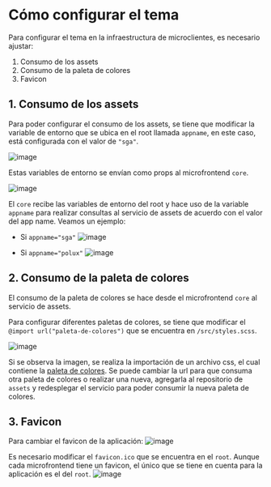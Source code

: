 # Cómo configurar el tema
Para configurar el tema en la infraestructura de microclientes, es necesario ajustar:

1. Consumo de los assets
2. Consumo de la paleta de colores
3. Favicon

## 1. Consumo de los assets

Para poder configurar el consumo de los assets, se tiene que modificar la variable de entorno que se ubica en el root llamada `appname`, en este caso, está configurada con el valor de `"sga"`.

![image](https://github.com/udistrital/sga_documentacion/assets/25818945/49bccaae-332a-40ed-825f-fd202100c9f3)

Estas variables de entorno se envían como props al microfrontend `core`.

![image](https://github.com/udistrital/sga_documentacion/assets/25818945/c1c5914b-10c0-4d73-bf55-4bc6b648366b)

El `core` recibe las variables de entorno del root y hace uso de la variable `appname` para realizar consultas al servicio de assets de acuerdo con el valor del app name. Veamos un ejemplo:
- Si `appname="sga"`
![image](https://github.com/udistrital/sga_documentacion/assets/25818945/aff30eaf-7183-4bfe-ba61-37c53025cbdd)

- Si `appname="polux"`
![image](https://github.com/udistrital/sga_documentacion/assets/25818945/fb5eae15-67b2-40f1-9e55-07795edca50a)

## 2. Consumo de la paleta de colores

El consumo de la paleta de colores se hace desde el microfrontend `core` al servicio de assets.

Para configurar diferentes paletas de colores, se tiene que modificar el `@import url("paleta-de-colores")` que se encuentra en `/src/styles.scss`.

![image](https://github.com/udistrital/sga_documentacion/assets/25818945/80e70e4d-e3e8-4da6-8b9f-36c90d488043)

Si se observa la imagen, se realiza la importación de un archivo css, el cual contiene la [paleta de colores](https://pruebasassets.portaloas.udistrital.edu.co/urano-style.css). Se puede cambiar la url para que consuma otra paleta de colores o realizar una nueva, agregarla al repositorio de `assets` y redesplegar el servicio para poder consumir la nueva paleta de colores.

## 3. Favicon
Para cambiar el favicon de la aplicación:
![image](https://github.com/udistrital/sga_documentacion/assets/25818945/98a46250-2a3f-4df3-ba3a-7fd06b0c1dc3)

Es necesario modificar el `favicon.ico` que se encuentra en el `root`. Aunque cada microfrontend tiene un favicon, el único que se tiene en cuenta para la aplicación es el del `root`.
![image](https://github.com/udistrital/sga_documentacion/assets/25818945/5552bd4b-6b8e-4a87-8385-e46374a9b820)
